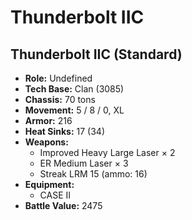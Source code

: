 # Thunderbolt IIC
## Thunderbolt IIC (Standard)
- **Role:** Undefined
- **Tech Base:** Clan (3085)
- **Chassis:** 70 tons
- **Movement:** 5 / 8 / 0, XL
- **Armor:** 216
- **Heat Sinks:** 17 (34)
- **Weapons:**
  - Improved Heavy Large Laser × 2
  - ER Medium Laser × 3
  - Streak LRM 15 (ammo: 16)
- **Equipment:**
  - CASE II
- **Battle Value:** 2475

